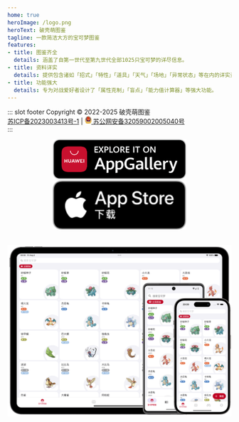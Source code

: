 ```yaml
---
home: true
heroImage: /logo.png
heroText: 破壳萌图鉴
tagline: 一款简洁大方的宝可梦图鉴
features:
- title: 图鉴齐全
  details: 涵盖了自第一世代至第九世代全部1025只宝可梦的详尽信息。
- title: 资料详实
  details: 提供包含诸如「招式」「特性」「道具」「天气」「场地」「异常状态」等在内的详实资料。
- title: 功能强大
  details: 专为对战爱好者设计了「属性克制」「盲点」「能力值计算器」等强大功能。
---
```


::: slot footer
Copyright © 2022-2025 破壳萌图鉴 \
 [苏ICP备2023003413号-1](https://beian.miit.gov.cn/) | <img src="../docs/.vuepress/public/beian.png" alt="beian" style="width: 15px;"/>[ 苏公网安备32059002005040号	
](https://beian.mps.gov.cn/#/query/webSearch?code=32059002005040)
:::

<a href="https://url.cloud.huawei.com/nlFEFYg8Cc?shareTo=qrcode">
<div align="center">
<img src="../docs/.vuepress/public/app-gallery-badge-en.png" alt="hero" style="width: 300px;"/>
</div>
</a>

<a href="https://apps.apple.com/us/app/pocket-gallery-app/id6464266038">
<div align="center">
<img src="../docs/.vuepress/public/app-store-badge-zh-hans.svg" alt="hero" style="width: 300px;"/>
</div>
</a>

\
![hero](../docs/.vuepress/public/hero.png)